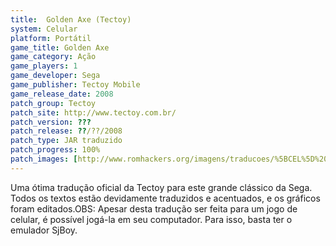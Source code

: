 ```yaml
---
title:  Golden Axe (Tectoy)
system: Celular
platform: Portátil
game_title: Golden Axe
game_category: Ação
game_players: 1
game_developer: Sega
game_publisher: Tectoy Mobile
game_release_date: 2008
patch_group: Tectoy
patch_site: http://www.tectoy.com.br/
patch_version: ???
patch_release: ??/??/2008
patch_type: JAR traduzido
patch_progress: 100%
patch_images: [http://www.romhackers.org/imagens/traducoes/%5BCEL%5D%20Golden%20Axe%20-%20Tectoy%20-%201.png,http://www.romhackers.org/imagens/traducoes/%5BCEL%5D%20Golden%20Axe%20-%20Tectoy%20-%202.png,http://www.romhackers.org/imagens/traducoes/%5BCEL%5D%20Golden%20Axe%20-%20Tectoy%20-%203.png]
---
```

Uma ótima tradução oficial da Tectoy para este grande clássico da Sega. Todos os textos estão devidamente traduzidos e acentuados, e os gráficos foram editados.OBS: Apesar desta tradução ser feita para um jogo de celular, é possível jogá-la em seu computador. Para isso, basta ter o emulador SjBoy.
